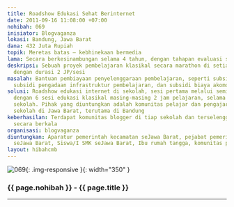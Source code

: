 ```yaml
---
title: Roadshow Edukasi Sehat Berinternet
date: 2011-09-16 11:08:00 +07:00
nohibah: 069
inisiator: Blogvaganza
lokasi: Bandung, Jawa Barat
dana: 432 Juta Rupiah
topik: Meretas batas – kebhinekaan bermedia
lama: Secara berkesinambungan selama 4 tahun, dengan tahapan evaluasi setiap bulannya
deskripsi: Sebuah proyek pembelajaran klasikal secara marathon di setiap komunitas
  dengan durasi 2 JP/sesi
masalah: Bantuan pembiayaan penyelenggaraan pembelajaran, seperti subsidi honor instruktur,
  subsidi pengadaan infrastruktur pembelajaran, dan subsidi biaya akomodasi team
solusi: Roadshow edukasi internet di sekolah, sesi pertama melalui seminar, dilanjutkan
  dengan 6 sesi edukasi klasikal masing-masing 2 jam pelajaran, selama 2 hari di satu
  sekolah. Pihak yang diuntungkan adalah komunitas pelajar dan pengajar di setiap
  sekolah di Jawa Barat, terutama di Bandung
keberhasilan: Terdapat komunitas blogger di tiap sekolah dan terselenggara kompetisi
  secara berkala
organisasi: blogvaganza
diuntungkan: Aparatur pemerintah kecamatan seJawa Barat, pejabat pemerintah pedesaan
  seJawa Barat, Siswa/I SMK seJawa Barat, Ibu rumah tangga, komunitas profesi
layout: hibahcmb
---
```


![069](/static/img/hibahcmb/069.png){: .img-responsive }{: width="350" }

### {{ page.nohibah }} - {{ page.title }}

---
